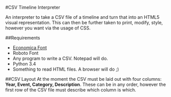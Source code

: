 
#CSV Timeline Interpreter

An interpreter to take a CSV file of a timeline and turn that into an HTML5 visual representation. This can then be further taken to print, modify, style, however you want via the usage of CSS.

##Requirements
* [Economica Font](http://www.fontsquirrel.com/fonts/economica)
* Roboto Font
* Any program to write a CSV. Notepad will do.
* Python 3.4
* Something to read HTML files. A browser will do ;)

##CSV Layout
At the moment the CSV must be laid out with four columns: **Year, Event, Category, Description**. These can be in any order, however the first row of the CSV file must describe which column is which.
